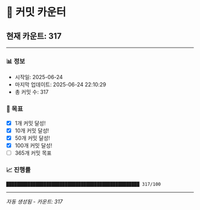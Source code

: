 # 🔢 커밋 카운터

## 현재 카운트: 317

---

### 📊 정보
- 시작일: 2025-06-24
- 마지막 업데이트: 2025-06-24 22:10:29
- 총 커밋 수: 317

### 🎯 목표
- [x] 1개 커밋 달성!
- [x] 10개 커밋 달성!
- [x] 50개 커밋 달성!
- [x] 100개 커밋 달성!
- [ ] 365개 커밋 목표

### 📈 진행률
```
██████████████████████████████████████████████████ 317/100
```

---
*자동 생성됨 - 카운트: 317*
